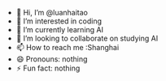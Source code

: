 - 👋 Hi, I’m @luanhaitao
- 👀 I’m interested in coding  
- 🌱 I’m currently learning AI
- 💞️ I’m looking to collaborate on studying AI
- 📫 How to reach me :Shanghai
- 😄 Pronouns: nothing
- ⚡ Fun fact: nothing 

<!---
luanhaitao/luanhaitao is a ✨ special ✨ repository because its `README.md` (this file) appears on your GitHub profile.
You can click the Preview link to take a look at your changes.
--->
